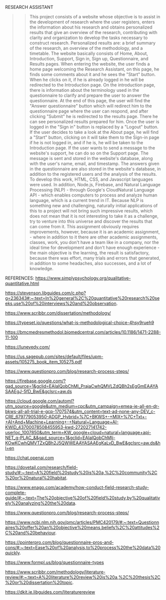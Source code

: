 RESEARCH ASSISTANT
>> This project consists of a website whose objective is to assist in the development of research where the user registers, enters the information about his research and obtains personalized results that give an overview of the research, contributing with clarity and organization to develop the tasks necessary to construct research.
>> Personalized results are: a brief summary of the research, an overview of the methodology, and a timetable.
>> The website basically consists of Home, About, Introduction, Support, Sign in, Sign up, Questionnaire, and Results pages.
>> When entering the website, the user finds a home page welcoming the Research Assistant, on this page, he finds some comments about it and he sees the "Start" button. When he clicks on it, if he is already logged in he will be redirected to the Introduction page.
>> On the introduction page, there is information about the terminology used in the questionnaire to clarify and prepare the user to answer the questionnaire. At the end of this page, the user will find the "Answer questionnaire" button which will redirect him to the questionnaire page where the user can respond, and after clicking "Submit" he is redirected to the results page. There he can see personalized results prepared for him.
>> Once the user is logged in the "Sign in" button is replaced by a "Logout" button. If the user decides to take a look at the About page, he will find a "Start" button, clicking on it will take them to the Sign-in page if he is not logged in, and if he is, he will be taken to the Introduction page.
>> If the user wants to send a message to the website's support, he can do so on the Support page. The message is sent and stored in the website's database, along with the user's name, email, and timestamp. The answers given in the questionnaire are also stored in the website's database, in addition to the registered users and the analysis of the results.
>> To develop this work, HTML, CSS, and Javascript languages ​​were used. In addition, Node.js, Firebase, and Natural Language Processing (NLP) - through Google's CloudNatural Language API - which enables computers to process and analyze human language, which is a current trend in IT.
>> Because NLP is something new and challenging, naturally initial applications of this to a project will not bring such impressive results, which does not mean that it is not interesting to take it as a challenge, try to venture into this universe and discover the results that can come from it.
>> This assignment obviously requires improvements, however, because it is an academic assignment, - where in addition to it there are other academic assignments, classes, work, you don't have a team like in a company, nor the ideal time for development and don't have enough experience - the main objective is the learning, the result is satisfactory, because there was effort, many trials and errors that generated, in addition to some headaches, also successes, and a lot of knowledge.

REFERENCES:
https://www.simplypsychology.org/qualitative-quantitative.html

https://stevenson.libguides.com/c.php?g=236343#:~:text=In%20general%2C%20quantitative%20research%20seeks,use%20of%20interviews%20and%20observation.

https://www.scribbr.com/dissertation/methodology/

https://typeset.io/questions/what-is-methodological-choice-4hsy9rueh9

https://bmcmedresmethodol.biomedcentral.com/articles/10.1186/1471-2288-11-100

https://lunevedy.com/

https://us.sagepub.com/sites/default/files/upm-assets/105275_book_item_105275.pdf

https://www.questionpro.com/blog/research-process-steps/

https://firebase.google.com/?gad_source=1&gclid=EAIaIQobChMI_PrajaCwhQMVLZdQBh2sEgGmEAAYASAAEgJ-5fD_BwE&gclsrc=aw.ds

https://cloud.google.com/automl?utm_source=google&utm_medium=cpc&utm_campaign=emea-ie-all-en-dr-bkws-all-all-trial-e-gcp-1707574&utm_content=text-ad-none-any-DEV_c-CRE_679779053950-ADGP_Hybrid+%7C+BKWS+-+MIX+%7C+Txt+-+AI+And+Machine+Learning+-+Natural+Language+AI-KWID_43700078508455953-kwd-272027141742-userloc_1007850&utm_term=KW_google+cloud+natural+language+api-NET_g-PLAC_&&gad_source=1&gclid=EAIaIQobChMIj-KOwKCwhQMVTZxQBh2J5QWWEAAYASAAEgKaLvD_BwE&gclsrc=aw.ds&hl=en

https://chat.openai.com

https://dovetail.com/research/field-study/#:~:text=A%20field%20study%20is%20a,%2C%20community%2C%20or%20natural%20habitat.

https://www.enago.com/academy/how-conduct-field-research-study-complete-guide/#:~:text=The%20objective%20of%20field%20study,by%20qualitatively%20analyzing%20the%20data.

https://www.questionpro.com/blog/research-process-steps/

https://www.ncbi.nlm.nih.gov/pmc/articles/PMC420179/#:~:text=Questionnaires%20offer%20an%20objective%20means,beliefs%2C%20attitudes%2C%20and%20behaviour.

https://pointerpro.com/blog/questionnaire-pros-and-cons/#:~:text=Ease%20of%20analysis,to%20process%20the%20data%20quickly.

https://www.formpl.us/blog/questionnaire-types

https://www.scribbr.com/methodology/literature-review/#:~:text=A%20literature%20review%20is%20a,%2C%20thesis%2C%20or%20dissertation%20topic.

https://dkit.ie.libguides.com/literaturereview